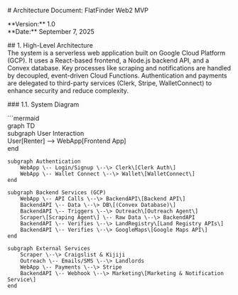 \# Architecture Document: FlatFinder Web2 MVP

\*\*Version:\*\* 1.0  
\*\*Date:\*\* September 7, 2025

\#\# 1\. High-Level Architecture  
The system is a serverless web application built on Google Cloud Platform (GCP). It uses a React-based frontend, a Node.js backend API, and a Convex database. Key processes like scraping and notifications are handled by decoupled, event-driven Cloud Functions. Authentication and payments are delegated to third-party services (Clerk, Stripe, WalletConnect) to enhance security and reduce complexity.

\#\#\# 1.1. System Diagram

\`\`\`mermaid  
graph TD  
    subgraph User Interaction  
        User\[Renter\] \--\> WebApp\[Frontend App\]  
    end

    subgraph Authentication  
        WebApp \-- Login/Signup \--\> Clerk\[Clerk Auth\]  
        WebApp \-- Wallet Connect \--\> Wallet\[WalletConnect\]  
    end

    subgraph Backend Services (GCP)  
        WebApp \-- API Calls \--\> BackendAPI\[Backend API\]  
        BackendAPI \-- Data \--\> DB\[(Convex Database)\]  
        BackendAPI \-- Triggers \--\> Outreach\[Outreach Agent\]  
        Scraper\[Scraping Agent\] \-- Raw Data \--\> BackendAPI  
        BackendAPI \-- Verifies \--\> LandRegistry\[Land Registry APIs\]  
        BackendAPI \-- Verifies \--\> GoogleMaps\[Google Maps API\]  
    end

    subgraph External Services  
        Scraper \--\> Craigslist & Kijiji  
        Outreach \-- Emails/SMS \--\> Landlords  
        WebApp \-- Payments \--\> Stripe  
        BackendAPI \-- Webhook \--\> Marketing\[Marketing & Notification Service\]  
    end  
